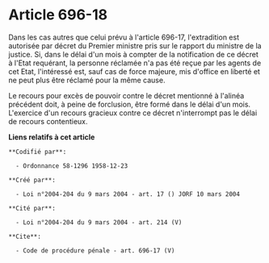 # Article 696-18

Dans les cas autres que celui prévu à l'article 696-17, l'extradition est autorisée par décret du Premier ministre pris sur
le rapport du ministre de la justice. Si, dans le délai d'un mois à compter de la notification de ce décret à l'Etat
requérant, la personne réclamée n'a pas été reçue par les agents de cet Etat, l'intéressé est, sauf cas de force majeure, mis
d'office en liberté et ne peut plus être réclamé pour la même cause. 

Le recours pour excès de pouvoir contre le décret mentionné à l'alinéa précédent doit, à peine de forclusion, être formé dans
le délai d'un mois. L'exercice d'un recours gracieux contre ce décret n'interrompt pas le délai de recours contentieux.

**Liens relatifs à cet article**

	**Codifié par**:

	  - Ordonnance 58-1296 1958-12-23

	**Créé par**:

	  - Loi n°2004-204 du 9 mars 2004 - art. 17 () JORF 10 mars 2004

	**Cité par**:

	  - Loi n°2004-204 du 9 mars 2004 - art. 214 (V)

	**Cite**:

	  - Code de procédure pénale - art. 696-17 (V)
